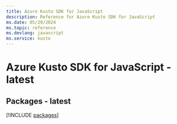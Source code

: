 ```yaml
---
title: Azure Kusto SDK for JavaScript
description: Reference for Azure Kusto SDK for JavaScript
ms.date: 05/29/2024
ms.topic: reference
ms.devlang: javascript
ms.service: kusto
---
```

# Azure Kusto SDK for JavaScript - latest
## Packages - latest
[!INCLUDE [packages](kusto-index.md)]